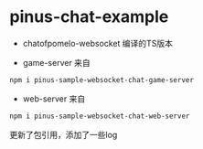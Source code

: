 # pinus-chat-example

* chatofpomelo-websocket 编译的TS版本

* game-server 来自

```bash
npm i pinus-sample-websocket-chat-game-server
```

* web-server 来自

```bash
npm i pinus-sample-websocket-chat-web-server
```

更新了包引用，添加了一些log
